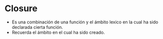 # Closure

* Es una combinación de una función y el ámbito lexico en la cual ha sido declarada cierta función.
* Recuerda el ámbito en el cual ha sido creado.